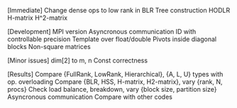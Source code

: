 [Immediate]
Change dense ops to low rank in BLR
Tree construction
HODLR
H-matrix
H^2-matrix

[Development]
MPI version
Asyncronous communication
ID with controllable precision
Template over float/double
Pivots inside diagonal blocks
Non-square matrices

[Minor issues]
dim[2] to m, n
Const correctness

[Results]
Compare {FullRank, LowRank, Hierarchical}, {A, L, U} types with op. overloading
Compare {BLR, HSS, H-matrix, H2-matrix}, vary {rank, N, procs}
Check load balance, breakdown, vary {block size, partition size}
Asyncronous communication
Compare with other codes